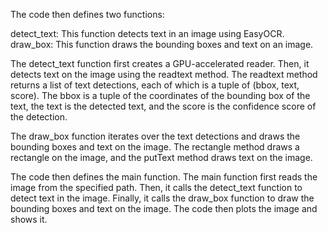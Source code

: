 The code then defines two functions:

detect_text: This function detects text in an image using EasyOCR.
draw_box: This function draws the bounding boxes and text on an image.


The detect_text function first creates a GPU-accelerated reader. 
Then, it detects text on the image using the readtext method. The readtext method returns a list of text detections, each of which is a tuple of (bbox, text, score). 
The bbox is a tuple of the coordinates of the bounding box of the text, the text is the detected text, and the score is the confidence score of the detection.

The draw_box function iterates over the text detections and draws the bounding boxes and text on the image. 
The rectangle method draws a rectangle on the image, and the putText method draws text on the image.

The code then defines the main function. The main function first reads the image from the specified path. Then, it calls the detect_text function to detect text in the image. 
Finally, it calls the draw_box function to draw the bounding boxes and text on the image. The code then plots the image and shows it.

